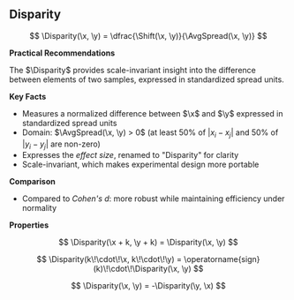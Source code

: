 ## Disparity

$$
\Disparity(\x, \y) = \dfrac{\Shift(\x, \y)}{\AvgSpread(\x, \y)}
$$

**Practical Recommendations**

The $\Disparity$ provides scale-invariant insight into the difference between elements of two samples,
  expressed in standardized spread units.

**Key Facts**

- Measures a normalized difference between $\x$ and $\y$ expressed in standardized spread units
- Domain: $\AvgSpread(\x, \y) > 0$ (at least $50\%$ of $|x_i - x_j|$ and $50\%$ of $|y_i - y_j|$ are non-zero)
- Expresses the *effect size*, renamed to "Disparity" for clarity
- Scale-invariant, which makes experimental design more portable

**Comparison**

- Compared to *Cohen's d*: more robust while maintaining efficiency under normality

**Properties**

$$
\Disparity(\x + k, \y + k) = \Disparity(\x, \y)
$$

$$
\Disparity(k\!\cdot\!\x, k\!\cdot\!\y) = \operatorname{sign}(k)\!\cdot\!\Disparity(\x, \y)
$$

$$
\Disparity(\x, \y) = -\Disparity(\y, \x)
$$
